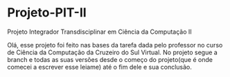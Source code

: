 # Projeto-PIT-II

Projeto Integrador Transdisciplinar em Ciência da Computação II

Olá, esse projeto foi feito nas bases da tarefa dada pelo professor no curso de Ciência da Computação da Cruzeiro do Sul Virtual.
No projeto segue a branch e todas as suas versões desde o começo do projeto(que é onde comecei a escrever esse leiame) até o fim dele e sua conclusão.
